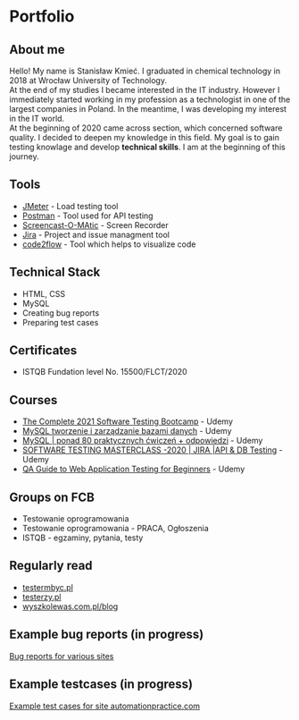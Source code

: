 # Portfolio
## About me
Hello! My name is Stanisław Kmieć. I graduated in chemical technology in 2018 at Wrocław University of Technology.<br>At the end of my studies I became interested in the IT industry. However I immediately started working in my profession as a technologist in one of the largest companies in Poland. In the meantime, I was developing my interest in the IT world. <br> At the beginning of 2020 came across section, which concerned software quality. I decided to deepen my knowledge in this field.  My goal is to gain testing knowlage and develop **technical skills**. I am at the beginning of this journey.
## Tools
- [JMeter](https://jmeter.apache.org/) - Load testing tool
- [Postman](https://www.postman.com/) - Tool used for API testing
- [Screencast-O-MAtic](https://screencast-o-matic.com/) - Screen Recorder
- [Jira](https://www.atlassian.com/pl/software/jira) - Project and issue managment tool
- [code2flow](https://code2flow.com/) - Tool which helps to visualize code
## Technical Stack
- HTML, CSS
- MySQL
- Creating bug reports
- Preparing test cases
## Certificates
- ISTQB Fundation level No. 15500/FLCT/2020
## Courses
- [The Complete 2021 Software Testing Bootcamp](https://www.udemy.com/course/testerbootcamp/) - Udemy
- [MySQL tworzenie i zarządzanie bazami danych](https://www.udemy.com/course/mysql-tworzenie-i-zarzadzanie-bazami-danych/) - Udemy
- [MySQL | ponad 80 praktycznych ćwiczeń + odpowiedzi](https://www.udemy.com/course/mysql-ponad-80-praktycznych-cwiczen-odpowiedzi/) - Udemy
- [SOFTWARE TESTING MASTERCLASS -2020 | JIRA |API & DB Testing](https://www.udemy.com/course/software-manualtesting/) - Udemy
- [QA Guide to Web Application Testing for Beginners](https://www.udemy.com/course/qa-guide-to-web-application-testing-for-beginners/) - Udemy
## Groups on FCB
- Testowanie oprogramowania
- Testowanie oprogramowania - PRACA, Ogłoszenia
- ISTQB - egzaminy, pytania, testy
## Regularly read
- [testermbyc.pl](https://testerembyc.pl/)
- [testerzy.pl](https://testerzy.pl/)
- [wyszkolewas.com.pl/blog](https://www.wyszkolewas.com.pl/blog/)
## Example bug reports (in progress)
[Bug reports for various sites](https://drive.google.com/file/d/1hF3OS02oWw6Wj2Ef0JbBf6xKbx1VSAgp/view?usp=sharing)
## Example testcases (in progress)
[Example test cases for site automationpractice.com](https://docs.google.com/spreadsheets/d/1l514qudWuG8EBt4BJaq058Mfeypx5dM5nKts333Z080/edit?usp=sharing)

